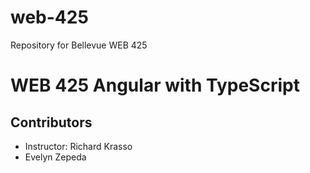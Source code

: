 # web-425
Repository for Bellevue WEB 425

<h1>WEB 425 Angular with TypeScript</h1>
<h2>Contributors</h2>
<ul>
  <li>Instructor: Richard Krasso</li>
  <li>Evelyn Zepeda</li>
</ul>
